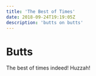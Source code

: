 ```yaml
---
title: 'The Best of Times'
date: 2018-09-24T19:19:05Z
description: 'butts on butts'
---
```

# Butts

The best of times indeed! Huzzah!